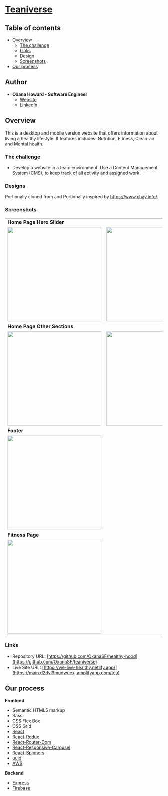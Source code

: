 # [Teaniverse](https://main.d2dvl9mudwuexj.amplifyapp.com/tea)

## Table of contents

- [Overview](#overview)
  - [The challenge](#the-challenge)
  - [Links](#links)
  - [Design](#designs)
  - [Screenshots](#screenshots)
- [Our process](#our-process)

## Author

- **Oxana Howard - Software Engineer**
  - [Website](https://oxana-howard.com/)
  - [LinkedIn](https://www.linkedin.com/in/oxana-howard/)

## Overview

This is a desktop and mobile version website that offers information about living a healthy lifestyle. It features includes: Nutrition, Fitness, Clean-air and Mental health.

### The challenge

- Develop a website in a team environment. Use a Content Management System (CMS), to keep track of all activity and assigned work.

### Designs

Portionally cloned from and Portionally inspired by https://www.chay.info/.

### Screenshots

<table>
  <tr>
    <td><b>Home Page Hero Slider</td>     
  </tr>
  <tr>
    <td valign="top"><img src="https://user-images.githubusercontent.com/49917973/210161139-7f6c9ce3-8b0c-4f4c-93db-ed0db5952d01.png" width="300" /></td>
    <td valign="top"><img src="https://user-images.githubusercontent.com/49917973/210161161-60ee7aa1-f514-418a-9ecf-303cd0d6d652.png" width="300" /></td>
    <td valign="top"><img src="https://user-images.githubusercontent.com/49917973/210161189-741a997b-ff4d-4f8a-9c73-e9ee955ee268.png" width="300"/></td>
    <td valign="top"><img src="https://user-images.githubusercontent.com/49917973/210161223-ba33952f-a9ed-4f7e-b2ae-52e6c8c21912.png" width="300"/></td>
  </tr>
  <tr>
    <td><b>Home Page Other Sections</td>
  </tr>
  <tr>
    <td valign="top"><img src="https://user-images.githubusercontent.com/49917973/210161281-1f4d3197-4ba4-455b-81ce-a63dd3a79b6c.png" width="300" /></td>
    <td valign="top"><img src="https://user-images.githubusercontent.com/49917973/210161305-3ad5c3bc-5951-4cdb-99f7-cc4cfa4ba3b2.png" width="300" /></td>
    <td valign="top"><img src="https://user-images.githubusercontent.com/49917973/210161327-551de589-79ab-434a-a2c5-d24c31f9c681.png" width="300"/></td>
    <td valign="top"><img src="https://user-images.githubusercontent.com/49917973/210161345-7eaa95f1-f77a-4868-a4c6-5700e17a59a7.png" width="300"/></td>
  </tr>
  <tr>
    <td><b>Footer</td>     
  </tr>
  <tr>
    <td valign="top"><img src="https://user-images.githubusercontent.com/49917973/210161381-9b91e0c2-f2f0-4dc4-9f64-386b38efaba1.png" width="300" /></td>
  </tr>
  <tr>
    <td><b>Fitness Page</td>
  <tr>
    <td valign="top"><img src="https://user-images.githubusercontent.com/38548029/179036140-d582cd07-d2d8-4884-a1db-7828a9aff7df.png" width="300" /></td>
  </tr>
 </table>

### Links

- Repository URL: [https://github.com/OxanaSF/healthy-hood](https://github.com/OxanaSF/teaniverse)
- Live Site URL: [https://we-live-healthy.netlify.app/](https://main.d2dvl9mudwuexj.amplifyapp.com/tea)

## Our process

**Frontend**

- Semantic HTML5 markup
- Sass
- CSS Flex Box
- CSS Grid
- [React](https://reactjs.org/)
- [React-Redux](https://redux.js.org/usage/)
- [React-Router-Dom](https://www.npmjs.com/package/react-router-dom)
- [React-Responsive-Carousel](https://www.npmjs.com/package/react-responsive-carousel)
- [React-Spinners](https://www.npmjs.com/package/react-spinners)
- [uuid](https://www.npmjs.com/package/uuid)
- [AWS](https://aws.amazon.com/)

**Backend**

- [Express](https://www.npmjs.com/package/express)
- [Firebase](https://firebase.google.com/)
